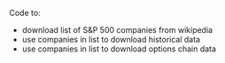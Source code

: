 Code to:
* download list of S&P 500 companies from wikipedia
* use companies in list to download historical data
* use companies in list to download options chain data